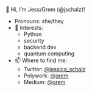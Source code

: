 👋 Hi, I’m Jess/Grem (@jschalz)!
- Pronouns: she/they
- 🧠 Interests: 
  - Python
  - security 
  - backend dev
  - quantum computing
- 📫 Where to find me:
  - Twitter: [@jessica_schalz](https://twitter.com/jessica_schalz)
  - Polywork: [@grem](https://www.polywork.com/grem)
  - Medium: [@grem](https://grem.medium.com/)

